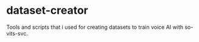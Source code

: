 # dataset-creator
Tools and scripts that i used for creating datasets to train voice AI with so-vits-svc.
